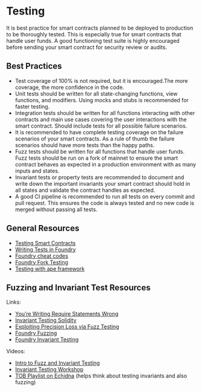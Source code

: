 # Testing

It is best practice for smart contracts planned to be deployed to production to be thoroughly tested. This is especially true for smart contracts that handle user funds. A good functioning test suite is highly encouraged before sending your smart contract for security review or audits.

## Best Practices

- Test coverage of 100% is not required, but it is encouraged.The more coverage, the more confidence in the code.
- Unit tests should be written for all state-changing functions, view functions, and modifiers. Using mocks and stubs is recommended for faster testing.
- Integration tests should be written for all functions interacting with other contracts and main use cases covering the user interactions with the smart contract. Should include tests for all possible failure scenarios.
- It is recommended to have complete testing coverage on the failure scenarios of your smart contracts. As a rule of thumb the failure scenarios should have more tests than the happy paths.
- Fuzz tests should be written for all functions that handle user funds. Fuzz tests should be run on a fork of mainnet to ensure the smart contract behaves as expected in a production environment with as many inputs and states.
- Invariant tests or property tests are recommended to document and write down the important invariants your smart contract should hold in all states and validate the contract handles as expected.
- A good CI pipeline is recommended to run all tests on every commit and pull request. This ensures the code is always tested and no new code is merged without passing all tests.

## General Resources

- [Testing Smart Contracts](https://ethereum.org/en/developers/docs/smart-contracts/testing)
- [Writing Tests in Foundry](https://book.getfoundry.sh/forge/writing-tests)
- [Foundry cheat codes](https://book.getfoundry.sh/forge/cheatcodes)
- [Foundry Fork Testing](https://book.getfoundry.sh/forge/fork-testing)
- [Testing with ape framework](https://docs.apeworx.io/ape/stable/userguides/testing.html)

## Fuzzing and Invariant Test Resources

Links:

- [You’re Writing Require Statements Wrong](https://www.nascent.xyz/idea/youre-writing-require-statements-wrong)
- [Invariant Testing Solidity](https://www.rareskills.io/post/invariant-testing-solidity)
- [Exploiting Precision Loss via Fuzz Testing](https://dacian.me/exploiting-precision-loss-via-fuzz-testing)
- [Foundry Fuzzing](https://book.getfoundry.sh/forge/fuzz-testing)
- [Foundry Invariant Testing](https://book.getfoundry.sh/forge/invariant-testing)

Videos:

- [Intro to Fuzz and Invariant Testing](https://www.youtube.com/watch?v=juyY-CTolac&t=300s)
- [Invariant Testing Workshop](https://www.youtube.com/watch?v=YAF79t_Sfiw)
- [TOB Playlist on Echidna](https://www.youtube.com/watch?v=QofNQxW_K08&list=PLciHOL_J7Iwqdja9UH4ZzE8dP1IxtsBXI) (helps think about testing invariants and also fuzzing)
